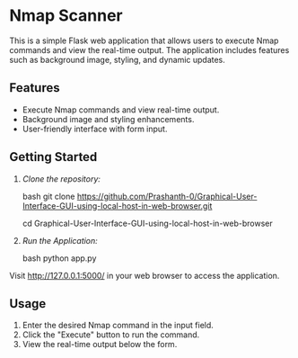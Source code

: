 # Nmap Scanner

This is a simple Flask web application that allows users to execute Nmap commands and view the real-time output. 
The application includes features such as background image, styling, and dynamic updates.


## Features

- Execute Nmap commands and view real-time output.
- Background image and styling enhancements.
- User-friendly interface with form input.

## Getting Started

1. *Clone the repository:*

    bash
    git clone https://github.com/Prashanth-0/Graphical-User-Interface-GUI-using-local-host-in-web-browser.git

    cd Graphical-User-Interface-GUI-using-local-host-in-web-browser

   
3. *Run the Application:*

    bash
    python app.py
    
 Visit http://127.0.0.1:5000/ in your web browser to access the application.

## Usage

1. Enter the desired Nmap command in the input field.
2. Click the "Execute" button to run the command.
3. View the real-time output below the form.


 


